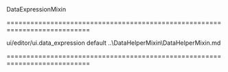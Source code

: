 <!--id-->DataExpressionMixin<!--/id-->
===========================================================================
<!--hidden--><!--/hidden-->
<!--module-->ui/editor/ui.data_expression<!--/module-->
<!--export-->default<!--/export-->
<!--inherits-->..\DataHelperMixin\DataHelperMixin.md<!--/inherits-->
===========================================================================

<!--shortDescription-->

<!--/shortDescription-->

<!--fullDescription-->

<!--/fullDescription-->